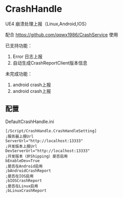 # CrashHandle
UE4 崩溃处理上报（Linux,Android,IOS）

配合 https://github.com/qqwx1986/CrashService 使用

已支持功能：<br>
1) Error 日志上报
2) 自动生成CrashReportClient版本信息

未完成功能：<br>
1) android crash上报
2) android crash上报

## 配置

DefaultCrashHandle.ini

```angular2html
[/Script/CrashHandle.CrashHandleSetting]
;服务器上报Url
ServerUrl="http://localhost:13333"
;开发版本上报Url
DevServerUrl="http://localhost:13333"
;开发版本（非Shipping）是否启用
bEnableDev=True
;是否在Android启用
;bAndroidCrashReport
;是否在IOS启用
;bIOSCrashReport
;是否在Linux启用
;bLinuxCrashReport
```